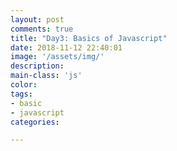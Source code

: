 ```yaml
---
layout: post
comments: true
title: "Day3: Basics of Javascript"
date: 2018-11-12 22:40:01
image: '/assets/img/'
description:
main-class: 'js'
color:
tags:
- basic
- javascript
categories:

---
```

